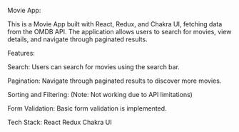 

Movie App:

This is a Movie App built with React, Redux, and Chakra UI, fetching data from the OMDB API.
The application allows users to search for movies, view details, and navigate through paginated results.

Features:

Search: Users can search for movies using the search bar.

Pagination: Navigate through paginated results to discover more movies.

Sorting and Filtering: (Note: Not working due to API limitations)

Form Validation: Basic form validation is implemented.

Tech Stack:
React
Redux
Chakra UI
